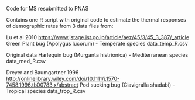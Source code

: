 Code for MS resubmitted to PNAS 

Contains one R script with original code to estimate the thermal responses of demographic rates from 3 data files from:

Lu et al 2010 https://www.jstage.jst.go.jp/article/aez/45/3/45_3_387/_article
Green Plant bug (Apolygus lucorum) - Temperate species
data_temp_R.csv

Original data
Harlequin bug (Murganta histrionica) - Mediterranean species
data_med_R.csv

Dreyer and Baumgartner 1996 http://onlinelibrary.wiley.com/doi/10.1111/j.1570-7458.1996.tb00783.x/abstract
Pod sucking bug (Clavigralla shadabi) - Tropical species
data_trop_R.csv




